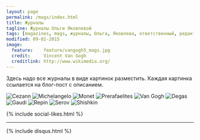 ```yaml
---
layout: page
permalink: /mags/index.html
title: Журналы
tagline: Журналы Ольги Яковлевой
tags: [magazines, mags, журналы, Ольга, Яковлева, ответственный, редактор]
modified: 09-02-2015
image:
  feature:    feature/vangogh5_mags.jpg
  credit:     Vincent Van Gogh
  creditlink: http://www.wikimedia.org/
---
```


Здесь надо все журналы в виде картинок разместить.
Каждая картинка ссылается на блог-пост с описанием.

<!-- https://github.com/ionelmc/jquery-gp-gallery -->
<div class="pictures">
	<img title="Cezann" src="{{ site.url }}/images/books-portrait/2013-Cezann.jpg" />
	<img title="Michelangelo" src="{{ site.url }}/images/books-portrait/2013-Michelangelo.jpg" />
	<img title="Monet" src="{{ site.url }}/images/books-portrait/2013-Monet.jpg" />
	<img title="Prerafaelites" src="{{ site.url }}/images/books-portrait/2013-Prerafaelites.jpg" />
	<img title="Van Gogh" src="{{ site.url }}/images/books-portrait/2013-Van Gogh.jpg" />
	<img title="Degas" src="{{ site.url }}/images/books-portrait/2014-Degas.jpg" />
	<img title="Gaudi" src="{{ site.url }}/images/books-portrait/2014-Gaudi.jpg" />
	<img title="Repin" src="{{ site.url }}/images/books-portrait/2014-Repin.jpg" />
	<img title="Serov" src="{{ site.url }}/images/books-portrait/2014-Serov.jpg" />
	<img title="Shishkin" src="{{ site.url }}/images/books-portrait/2014-Shishkin.jpg" />
</div>

{% include social-likes.html %}<hr>
{% include disqus.html %}
